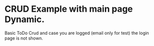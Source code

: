 # CRUD Example with main page Dynamic.

Basic ToDo Crud and case you are logged (email only for test) the login page is not shown.

